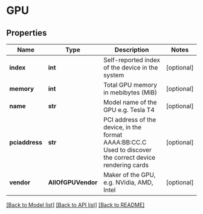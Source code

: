 # GPU

## Properties
Name | Type | Description | Notes
------------ | ------------- | ------------- | -------------
**index** | **int** | Self-reported index of the device in the system | [optional] 
**memory** | **int** | Total GPU memory in mebibytes (MiB) | [optional] 
**name** | **str** | Model name of the GPU e.g. Tesla T4 | [optional] 
**pciaddress** | **str** | PCI address of the device, in the format AAAA:BB:CC.C Used to discover the correct device rendering cards | [optional] 
**vendor** | **AllOfGPUVendor** | Maker of the GPU, e.g. NVidia, AMD, Intel | [optional] 

[[Back to Model list]](../README.md#documentation-for-models) [[Back to API list]](../README.md#documentation-for-api-endpoints) [[Back to README]](../README.md)

